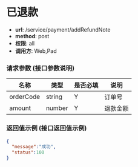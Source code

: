 已退款
=======

- **url**: /service/payment/addRefundNote
- **method**: post
- **权限**: all
- **调用方**: Web,Pad

### 请求参数 (接口参数说明)

|    名称   |  类型  | 是否必填 |   说明   |
|-----------|--------|----------|----------|
| orderCode | string | Y        | 订单号   |
| amount    | number | Y        | 退款金额 |


### 返回值示例 (接口返回值示例)

```json
{
  "message":"成功",
  "status":100
}
```